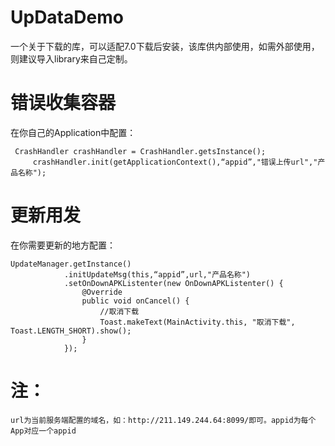 # UpDataDemo

一个关于下载的库，可以适配7.0下载后安装，该库供内部使用，如需外部使用，则建议导入library来自己定制。

# 错误收集容器

 在你自己的Application中配置：
 
 	 CrashHandler crashHandler = CrashHandler.getsInstance();
         crashHandler.init(getApplicationContext(),“appid”,"错误上传url","产品名称");
		
# 更新用发

 在你需要更新的地方配置：
  
  	UpdateManager.getInstance()
                .initUpdateMsg(this,“appid”,url,"产品名称")
                .setOnDownAPKListenter(new OnDownAPKListenter() {
                    @Override
                    public void onCancel() {
                        //取消下载
                        Toast.makeText(MainActivity.this, "取消下载", Toast.LENGTH_SHORT).show();
                    }
                });
		
# 注：

	url为当前服务端配置的域名，如：http://211.149.244.64:8099/即可。appid为每个App对应一个appid	


